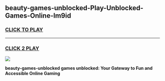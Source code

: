 
## beauty-games-unblocked-Play-Unblocked-Games-Online-lm9id
<h3>
<a href="https://premium76.site?title=beauty-games-unblocked&ref=24A">CLICK TO PLAY</a></h3>
<hr>

<h3>
<a href="https://premium76.site?title=beauty-games-unblocked&ref=24A">CLICK 2 PLAY</a>
  
</h3>

<a href="https://premium76.site?title=beauty-games-unblocked&ref=24A"><img src="https://clearcache.store/games.png"></a>


**beauty-games-unblocked games unblocked: Your Gateway to Fun and Accessible Online Gaming**

